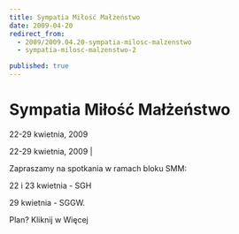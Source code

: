 ```yaml
---
title: Sympatia Miłość Małżeństwo
date: 2009-04-20
redirect_from: 
  - 2009/2009.04.20-sympatia-milosc-malzenstwo
  - sympatia-milosc-malzenstwo-2

published: true
---
```




# Sympatia Miłość Małżeństwo

<time>22-29 kwietnia, 2009</time>

22-29 kwietnia, 2009 | 

Zapraszamy na spotkania w ramach bloku SMM:

22 i 23 kwietnia - SGH

29 kwietnia - SGGW.



Plan? Kliknij w Więcej



         

<!--{{json:{"created_date":"2009-04-20 16:51:31","publish_down":"0000-00-00 00:00:00","id":"748"}}}-->